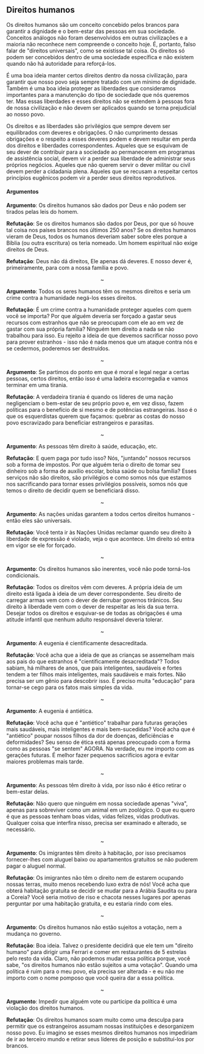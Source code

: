 ## Direitos humanos

Os direitos humanos são um conceito concebido pelos brancos para garantir a dignidade e o bem-estar das pessoas em sua sociedade. Conceitos análogos não foram desenvolvidos em outras civilizações e a maioria não reconhece nem compreende o conceito hoje. É, portanto, falso falar de "direitos universais", como se existisse tal coisa. Os direitos só podem ser concebidos dentro de uma sociedade específica e não existem quando não há autoridade para reforçá-los.

É uma boa ideia manter certos direitos dentro da nossa civilização, para garantir que nosso povo seja sempre tratado com um mínimo de dignidade. Também é uma boa ideia proteger as liberdades que consideramos importantes para a manutenção do tipo de sociedade que nós queremos ter. Mas essas liberdades e esses direitos não se estendem à pessoas fora de nossa civilização e não devem ser aplicados quando se torna prejudicial ao nosso povo.

Os direitos e as liberdades são privilégios que sempre devem ser equilibrados com deveres e obrigações. O não cumprimento dessas obrigações e o respeito a esses deveres podem e devem resultar em perda dos direitos e liberdades correspondentes. Aqueles que se esquivam de seu dever de contribuir para a sociedade ao permanecerem em programas de assistência social, devem vir a perder sua liberdade de administrar seus próprios negócios. Aqueles que não querem servir o dever militar ou civil devem perder a cidadania plena. Aqueles que se recusam a respeitar certos princípios eugênicos podem vir a perder seus direitos reprodutivos.

#### Argumentos

**Argumento**: Os direitos humanos são dados por Deus e não podem ser tirados pelas leis do homem.

**Refutação**: Se os direitos humanos são dados por Deus, por que só houve tal coisa nos países brancos nos últimos 250 anos? Se os direitos humanos vieram de Deus, todos os humanos deveriam saber sobre eles porque a Bíblia \(ou outra escritura\) os teria nomeado. Um homem espiritual não exige direitos de Deus.

**Refutação**: Deus não dá direitos, Ele apenas dá deveres. E nosso dever é, primeiramente, para com a nossa família e povo.
<p align="center">~</p> 

**Argumento**: Todos os seres humanos têm os mesmos direitos e seria um crime contra a humanidade negá-los esses direitos.

**Refutação**: É um crime contra a humanidade proteger aqueles com quem você se importa? Por que alguém deveria ser forçado a gastar seus recursos com estranhos que não se preocupam com ele ao em vez de gastar com sua própria família? Ninguém tem direito a nada se não trabalhou para isso. Eu rejeito a ideia de que devemos sacrificar nosso povo para prover estranhos - isso não é nada menos que um ataque contra nós e se cedermos, poderemos ser destruídos.
<p align="center">~</p> 

**Argumento**: Se partimos do ponto em que é moral e legal negar a certas pessoas, certos direitos, então isso é uma ladeira escorregadia e vamos terminar em uma tirania.

**Refutação**: A verdadeira tirania é quando os líderes de uma nação negligenciam o bem-estar de seu próprio povo e, em vez disso, fazem políticas para o benefício de si mesmo e de potências estrangeiras. Isso é o que os esquerdistas querem que façamos: quebrar as costas do nosso povo escravizado para beneficiar estrangeiros e parasitas.
<p align="center">~</p> 

**Argumento**: As pessoas têm direito à saúde, educação, etc.

**Refutação**: E quem paga por tudo isso? Nós, "juntando" nossos recursos sob a forma de impostos. Por que alguém teria o direito de tomar seu dinheiro sob a forma de auxílio escolar, bolsa saúde ou bolsa família? Esses serviços não são direitos, são privilégios e como somos nós que estamos nos sacrificando para tornar esses privilégios possíveis, somos nós que temos o direito de decidir quem se beneficiará disso.
<p align="center">~</p> 

**Argumento**: As nações unidas garantem a todos certos direitos humanos - então eles são universais.

**Refutação**: Você tenta ir às Nações Unidas reclamar quando seu direito à liberdade de expressão é violado, veja o que acontece. Um direito só entra em vigor se ele for forçado.
<p align="center">~</p> 

**Argumento**: Os direitos humanos são inerentes, você não pode torná-los condicionais.

**Refutação**: Todos os direitos vêm com deveres. A própria ideia de um direito está ligada à ideia de um dever correspondente. Seu direito de carregar armas vem com o dever de derrubar governos tirânicos. Seu direito à liberdade vem com o dever de respeitar as leis da sua terra. Desejar todos os direitos e esquivar-se de todas as obrigações é uma atitude infantil que nenhum adulto responsável deveria tolerar.
<p align="center">~</p> 

**Argumento**: A eugenia é cientificamente desacreditada.

**Refutação**: Você acha que a ideia de que as crianças se assemelham mais aos pais do que estranhos é "cientificamente desacreditada"? Todos sabiam, há milhares de anos, que pais inteligentes, saudáveis e fortes tendem a ter filhos mais inteligentes, mais saudáveis e mais fortes. Não precisa ser um gênio para descobrir isso. É preciso muita "educação" para tornar-se cego para os fatos mais simples da vida.
<p align="center">~</p> 

**Argumento**: A eugenia é antiética.

**Refutação**: Você acha que é "antiético" trabalhar para futuras gerações mais saudáveis, mais inteligentes e mais bem-sucedidas? Você acha que é "antiético" poupar nossos filhos da dor de doenças, deficiências e deformidades? Seu senso de ética está apenas preocupado com a forma como as pessoas "se sentem" AGORA. Na verdade, eu me importo com as gerações futuras. É melhor fazer pequenos sacrifícios agora e evitar maiores problemas mais tarde.
<p align="center">~</p> 

**Argumento**: As pessoas têm direito à vida, por isso não é ético retirar o bem-estar delas.

**Refutação**: Não quero que ninguém em nossa sociedade apenas "viva", apenas para sobreviver como um animal em um zoológico. O que eu quero é que as pessoas tenham boas vidas, vidas felizes, vidas produtivas. Qualquer coisa que interfira nisso, precisa ser examinado e alterado, se necessário.
<p align="center">~</p> 

**Argumento**: Os imigrantes têm direito à habitação, por isso precisamos fornecer-lhes com aluguel baixo ou apartamentos gratuitos se não puderem pagar o aluguel normal.

**Refutação**: Os imigrantes não têm o direito nem de estarem ocupando nossas terras, muito menos recebendo luxo extra de nós! Você acha que obterá habitação gratuita se decidir se mudar para a Arábia Saudita ou para a Coreia? Você seria motivo de riso e chacota nesses lugares por apenas perguntar por uma habitação gratuita, e eu estaria rindo com eles.
<p align="center">~</p> 

**Argumento**: Os direitos humanos não estão sujeitos a votação, nem a mudança no governo.

**Refutação**: Boa ideia. Talvez o presidente decidirá que ele tem um "direito humano" para dirigir uma Ferrari e comer em restaurantes de 5 estrelas pelo resto da vida. Claro, não podemos mudar essa política porque, você sabe, "os direitos humanos não estão sujeitos a uma votação". Quando uma política é ruim para o meu povo, ela precisa ser alterada - e eu não me importo com o nome pomposo que você queira dar a essa política.
<p align="center">~</p> 

**Argumento**: Impedir que alguém vote ou participe da política é uma violação dos direitos humanos.

**Refutação**: Os direitos humanos soam muito como uma desculpa para permitir que os estrangeiros assumam nossas instituições e desorganizem nosso povo. Eu imagino se esses mesmos direitos humanos nos impediriam de ir ao terceiro mundo e retirar seus líderes de posição e substituí-los por brancos.

